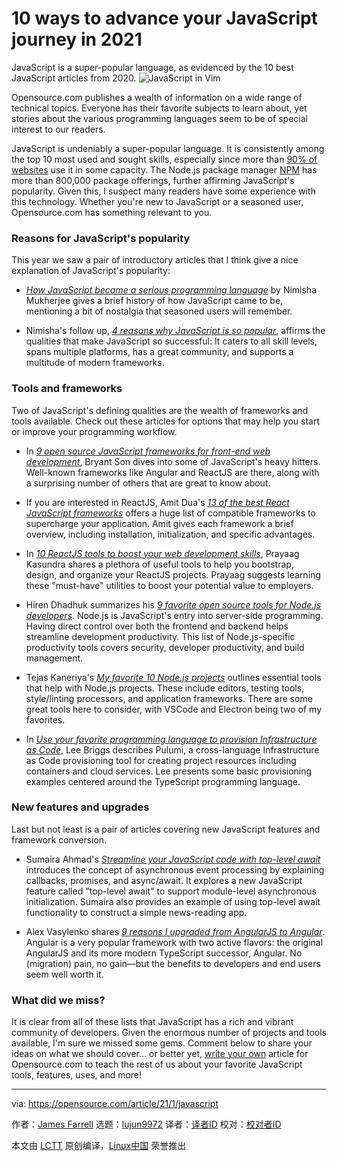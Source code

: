 [#]: collector: (lujun9972)
[#]: translator: ( )
[#]: reviewer: ( )
[#]: publisher: ( )
[#]: url: ( )
[#]: subject: (10 ways to advance your JavaScript journey in 2021)
[#]: via: (https://opensource.com/article/21/1/javascript)
[#]: author: (James Farrell https://opensource.com/users/jamesf)

10 ways to advance your JavaScript journey in 2021
======
JavaScript is a super-popular language, as evidenced by the 10 best
JavaScript articles from 2020.
![JavaScript in Vim][1]

Opensource.com publishes a wealth of information on a wide range of technical topics. Everyone has their favorite subjects to learn about, yet stories about the various programming languages seem to be of special interest to our readers.

JavaScript is undeniably a super-popular language. It is consistently among the top 10 most used and sought skills, especially since more than [90% of websites][2] use it in some capacity. The Node.js package manager [NPM][3] has more than 800,000 package offerings, further affirming JavaScript's popularity. Given this, I suspect many readers have some experience with this technology. Whether you're new to JavaScript or a seasoned user, Opensource.com has something relevant to you.

### Reasons for JavaScript's popularity

This year we saw a pair of introductory articles that I think give a nice explanation of JavaScript's popularity:

  * _[How JavaScript became a serious programming language][4]_ by Nimisha Mukherjee gives a brief history of how JavaScript came to be, mentioning a bit of nostalgia that seasoned users will remember.

  * Nimisha's follow up, [_4 reasons why JavaScript is so popular_][5], affirms the qualities that make JavaScript so successful: It caters to all skill levels, spans multiple platforms, has a great community, and supports a multitude of modern frameworks.




### Tools and frameworks

Two of JavaScript's defining qualities are the wealth of frameworks and tools available. Check out these articles for options that may help you start or improve your programming workflow.

  * In [_9 open source JavaScript frameworks for front-end web development_][6], Bryant Son dives into some of JavaScript's heavy hitters. Well-known frameworks like Angular and ReactJS are there, along with a surprising number of others that are great to know about.

  * If you are interested in ReactJS, Amit Dua's [_13 of the best React JavaScript frameworks_][7] offers a huge list of compatible frameworks to supercharge your application. Amit gives each framework a brief overview, including installation, initialization, and specific advantages.

  * In [_10 ReactJS tools to boost your web development skills_][8], Prayaag Kasundra shares a plethora of useful tools to help you bootstrap, design, and organize your ReactJS projects. Prayaag suggests learning these "must-have" utilities to boost your potential value to employers.

  * Hiren Dhadhuk summarizes his [_9 favorite open source tools for Node.js developers_][9]. Node.js is JavaScript's entry into server-side programming. Having direct control over both the frontend and backend helps streamline development productivity. This list of Node.js-specific productivity tools covers security, developer productivity, and build management.

  * Tejas Kaneriya's [_My favorite 10 Node.js projects_][10] outlines essential tools that help with Node.js projects. These include editors, testing tools, style/linting processors, and application frameworks. There are some great tools here to consider, with VSCode and Electron being two of my favorites.

  * In [_Use your favorite programming language to provision Infrastructure as Code_][11], Lee Briggs describes Pulumi, a cross-language Infrastructure as Code provisioning tool for creating project resources including containers and cloud services. Lee presents some basic provisioning examples centered around the TypeScript programming language.




### New features and upgrades

Last but not least is a pair of articles covering new JavaScript features and framework conversion.

  * Sumaira Ahmad's [_Streamline your JavaScript code with top-level await_][12] introduces the concept of asynchronous event processing by explaining callbacks, promises, and async/await. It explores a new JavaScript feature called "top-level await" to support module-level asynchronous initialization. Sumaira also provides an example of using top-level await functionality to construct a simple news-reading app.

  * Alex Vasylenko shares [_9 reasons I upgraded from AngularJS to Angular_][13]. Angular is a very popular framework with two active flavors: the original AngularJS and its more modern TypeScript successor, Angular. No (migration) pain, no gain—but the benefits to developers and end users seem well worth it.




### What did we miss?

It is clear from all of these lists that JavaScript has a rich and vibrant community of developers. Given the enormous number of projects and tools available, I'm sure we missed some gems. Comment below to share your ideas on what we should cover… or better yet, [write your own][14] article for Opensource.com to teach the rest of us about your favorite JavaScript tools, features, uses, and more!

--------------------------------------------------------------------------------

via: https://opensource.com/article/21/1/javascript

作者：[James Farrell][a]
选题：[lujun9972][b]
译者：[译者ID](https://github.com/译者ID)
校对：[校对者ID](https://github.com/校对者ID)

本文由 [LCTT](https://github.com/LCTT/TranslateProject) 原创编译，[Linux中国](https://linux.cn/) 荣誉推出

[a]: https://opensource.com/users/jamesf
[b]: https://github.com/lujun9972
[1]: https://opensource.com/sites/default/files/styles/image-full-size/public/lead-images/javascript_vim.jpg?itok=mqkAeakO (JavaScript in Vim)
[2]: https://w3techs.com/technologies/details/cp-javascript
[3]: https://www.npmjs.com/
[4]: https://opensource.com/article/20/10/history-javascript
[5]: https://opensource.com/article/20/11/javascript-popular
[6]: https://opensource.com/article/20/5/open-source-javascript-frameworks
[7]: https://opensource.com/article/20/1/react-javascript-frameworks
[8]: https://opensource.com/article/20/6/reactjs-tools
[9]: https://opensource.com/article/20/1/open-source-tools-nodejs
[10]: https://opensource.com/article/20/6/nodejs-projects
[11]: https://opensource.com/article/20/8/infrastructure-as-code-pulumi
[12]: https://opensource.com/article/20/11/top-level-await-javascript
[13]: https://opensource.com/article/20/8/upgrade-angular
[14]: https://opensource.com/how-submit-article
